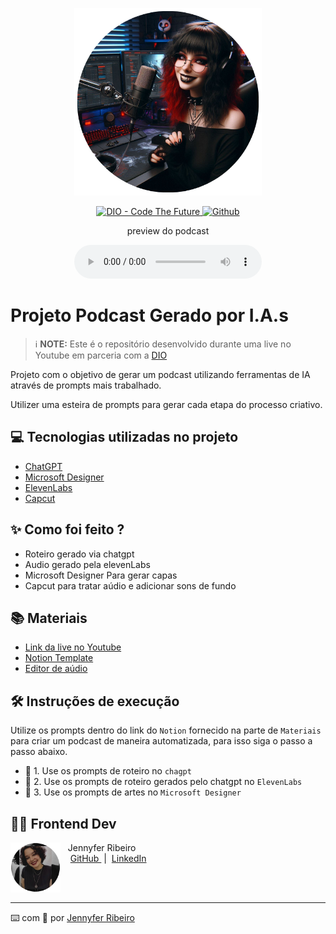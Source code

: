 <p align="center">
<img 
    src="./assets/cover.png"
    width="300"
/>
</p>

<p align="center">
<a href="https://www.linkedin.com/in/jennyferribeiro/">
    <img 
        src="https://img.icons8.com/?size=30&id=ZADJgisVhP37&format=png&color=000000" 
        alt="DIO - Code The Future">
</a>
<a href="https://github.com/JheyDev">
<img 
    src="https://img.icons8.com/?size=30&id=3R1xLIHPgzn5&format=png&color=000000" 
    alt="Github">
</a>
</p>

<p align="center">
    preview do podcast
</p>

<div align="center">
    <audio src="output/podcast_editado.mp3" controls title="Podcast editado"></audio>
</div>

# Projeto Podcast Gerado por I.A.s


 > ℹ️ **NOTE:** Este é o repositório desenvolvido durante uma live no Youtube em parceria com a [DIO](https://dio.me)

Projeto com o objetivo de gerar um podcast utilizando ferramentas de IA através de prompts mais trabalhado.

Utilizer uma esteira de prompts para gerar cada etapa do processo criativo.

## 💻 Tecnologias utilizadas no projeto

- [ChatGPT](https://chat.openai.com/) 
- [Microsoft Designer](https://designer.microsoft.com/image-creator)
- [ElevenLabs](https://beta.elevenlabs.io/)
- [Capcut](https://www.capcut.com/pt-br/)

## ✨ Como foi feito ?

- Roteiro gerado via chatgpt
- Audio gerado pela elevenLabs
- Microsoft Designer Para gerar capas
- Capcut para tratar aúdio e adicionar sons de fundo

## 📚 Materiais

- [Link da live no Youtube](https://www.youtube.com)
- [Notion Template](https://helpful-jump-17b.notion.site/PAS-Podcast-AI-Studio-210489e15d7a4a73b743bb159e45d06f?pvs=4)
- [Editor de aúdio](https://www.capcut.com/editor?from_page=landing_page&__action_from=picture_V%C3%ADdeos%20profissionais%20em%20minutos,%20n%C3%A3o%20em%20horas.)


## 🛠️ Instruções de execução

Utilize os prompts dentro do link do `Notion` fornecido na parte de `Materiais` para criar um podcast de maneira automatizada, para isso siga o passo a passo abaixo.

- 🤖 1. Use os prompts de roteiro no `chagpt`
- 🤖 2. Use os prompts de roteiro gerados pelo chatgpt no  `ElevenLabs`
- 🤖 3. Use os prompts de artes no `Microsoft Designer`

## 👨‍💻 Frontend Dev

<p>
    <img 
      align=left 
      margin=10 
      width=80 
      src="./assets/Jennyfer.png"
    />
    <p>&nbsp&nbsp&nbspJennyfer Ribeiro<br>
    &nbsp&nbsp&nbsp
    <a 
        href="https://github.com/JheyDev">
        GitHub
    </a>
    &nbsp;|&nbsp;
    <a 
        href="https://www.linkedin.com/in/jennyferribeiro/">
        LinkedIn
    </a>
    
    
</p>
<br/><br/>
<p>

---

⌨️ com 💜 por [Jennyfer Ribeiro](https://github.com/JheyDev)